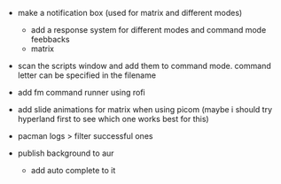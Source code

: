 - make a notification box (used for matrix and different modes)
    - add a response system for different modes and command mode feebbacks
    - matrix

- scan the scripts window and add them to command mode. command letter can be specified in the filename

- add fm command runner using rofi
- add slide animations for matrix when using picom (maybe i should try hyperland first to see which one works best for this)

- pacman logs > filter successful ones

- publish background to aur
    - add auto complete to it
